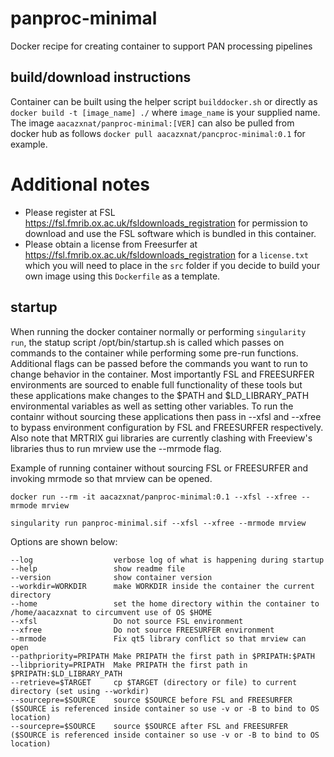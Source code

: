 # panproc-minimal
Docker recipe for creating container to support PAN processing pipelines

## build/download instructions
Container can be built using the helper script `builddocker.sh` or directly as `docker build -t [image_name] ./` where `image_name` is your supplied name. The image `aacazxnat/panproc-minimal:[VER]` can also be pulled from docker hub as follows `docker pull aacazxnat/pancproc-minimal:0.1` for example.

# Additional notes
* Please register at FSL https://fsl.fmrib.ox.ac.uk/fsldownloads_registration for permission to download and use the FSL software which is bundled in this container.
* Please obtain a license from Freesurfer at https://fsl.fmrib.ox.ac.uk/fsldownloads_registration for a `license.txt` which you will need to place in the `src` folder if you decide to build your own image using this `Dockerfile` as a template.


## startup
When running the docker container normally or performing `singularity run`, the statup script /opt/bin/startup.sh is called which passes on commands to the container while performing some pre-run functions. Additional flags can be passed before the commands you want to run to change behavior in the container. Most importantly FSL and FREESURFER environments are sourced to enable full functionality of these tools but these applications make changes to the $PATH and $LD_LIBRARY_PATH environmental variables as well as setting other variables. To run the containr without sourcing these applications then pass in --xfsl and --xfree to bypass environment configuration by FSL and FREESURFER respectively. Also note that MRTRIX gui libraries are currently clashing with Freeview's libraries thus to run mrview use the --mrmode flag.

Example of running container without sourcing FSL or FREESURFER and invoking mrmode so that mrview can be opened.

```
docker run --rm -it aacazxnat/panproc-minimal:0.1 --xfsl --xfree --mrmode mrview

```
```
singularity run panproc-minimal.sif --xfsl --xfree --mrmode mrview

```

Options are shown below:

```
--log                  verbose log of what is happening during startup
--help                 show readme file
--version              show container version 
--workdir=WORKDIR      make WORKDIR inside the container the current directory
--home                 set the home directory within the container to /home/aacazxnat to circumvent use of OS $HOME
--xfsl                 Do not source FSL environment
--xfree                Do not source FREESURFER environment
--mrmode               Fix qt5 library conflict so that mrview can open
--pathpriority=PRIPATH Make PRIPATH the first path in $PRIPATH:$PATH
--libpriority=PRIPATH  Make PRIPATH the first path in $PRIPATH:$LD_LIBRARY_PATH
--retrieve=$TARGET     cp $TARGET (directory or file) to current directory (set using --workdir)
--sourcepre=$SOURCE    source $SOURCE before FSL and FREESURFER ($SOURCE is referenced inside container so use -v or -B to bind to OS location)
--sourcepre=$SOURCE    source $SOURCE after FSL and FREESURFER ($SOURCE is referenced inside container so use -v or -B to bind to OS location)

